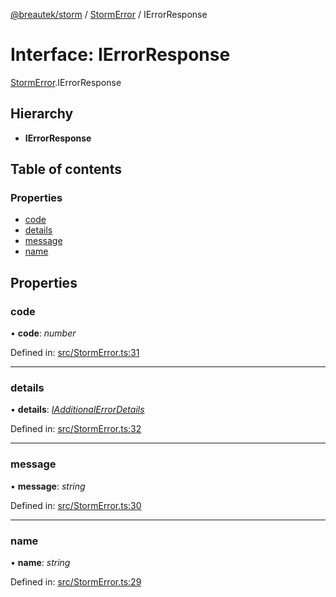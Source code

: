 [@breautek/storm](../README.md) / [StormError](../modules/stormerror.md) / IErrorResponse

# Interface: IErrorResponse

[StormError](../modules/stormerror.md).IErrorResponse

## Hierarchy

* **IErrorResponse**

## Table of contents

### Properties

- [code](stormerror.ierrorresponse.md#code)
- [details](stormerror.ierrorresponse.md#details)
- [message](stormerror.ierrorresponse.md#message)
- [name](stormerror.ierrorresponse.md#name)

## Properties

### code

• **code**: *number*

Defined in: [src/StormError.ts:31](https://github.com/breautek/storm/blob/40c8f69/src/StormError.ts#L31)

___

### details

• **details**: [*IAdditionalErrorDetails*](stormerror.iadditionalerrordetails.md)

Defined in: [src/StormError.ts:32](https://github.com/breautek/storm/blob/40c8f69/src/StormError.ts#L32)

___

### message

• **message**: *string*

Defined in: [src/StormError.ts:30](https://github.com/breautek/storm/blob/40c8f69/src/StormError.ts#L30)

___

### name

• **name**: *string*

Defined in: [src/StormError.ts:29](https://github.com/breautek/storm/blob/40c8f69/src/StormError.ts#L29)
